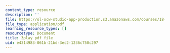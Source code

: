 ```yaml
---
content_type: resource
description: ''
file: https://ol-ocw-studio-app-production.s3.amazonaws.com/courses/18-086-mathematical-methods-for-engineers-ii-spring-2006/e4314983061b21bd3ec21236c750c297_ZpOJJk6en2o.pdf
file_type: application/pdf
learning_resource_types: []
resourcetype: Document
title: 3play pdf file
uid: e4314983-061b-21bd-3ec2-1236c750c297
---
```

